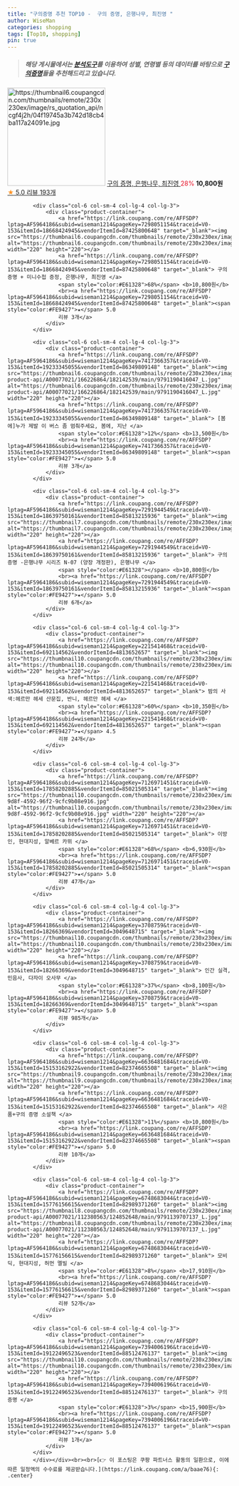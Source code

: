 ```yaml
---
title: "구의증명 추천 TOP10 -  구의 증명, 은행나무, 최진영 "
author: WiseMan
categories: shopping
tags: [Top10, shopping]
pin: true
---
```


> ##### 해당 게시물에서는 [**분석도구**](https://itemscout.io/)를 이용하여 **성별**, **연령별** 등의 데이터를 바탕으로 [**구의증명**](https://link.coupang.com/a/baae76)들을 추천해드리고 있습니다.
<div class="container"><div class="row">
            <div class="col-6 col-sm-4 col-lg-4 col-lg-3">
                <div class="product-container">
                    <a href="https://link.coupang.com/re/AFFSDP?lptag=AF5964186&subid=wiseman1214&pageKey=7312531846&traceid=V0-153&itemId=18736855644&vendorItemId=85869239404" target="_blank"><img src="https://thumbnail6.coupangcdn.com/thumbnails/remote/230x230ex/image/rs_quotation_api/ncgf4j2h/04f19745a3b742d18cb4ba117a24091e.jpg" alt="https://thumbnail6.coupangcdn.com/thumbnails/remote/230x230ex/image/rs_quotation_api/ncgf4j2h/04f19745a3b742d18cb4ba117a24091e.jpg" width="220" height="220"></a>
                    <a href="https://link.coupang.com/re/AFFSDP?lptag=AF5964186&subid=wiseman1214&pageKey=7312531846&traceid=V0-153&itemId=18736855644&vendorItemId=85869239404" target="_blank"> 구의 증명, 은행나무, 최진영 </a>
                    <span style="color:#E61328">28%</span> <b>10,800원</b>
                    <br><a href="https://link.coupang.com/re/AFFSDP?lptag=AF5964186&subid=wiseman1214&pageKey=7312531846&traceid=V0-153&itemId=18736855644&vendorItemId=85869239404" target="_blank"><span style="color:#FE9427">★</span> 5.0
                    리뷰 193개</a>
                </div>
            </div>
            
            <div class="col-6 col-sm-4 col-lg-4 col-lg-3">
                <div class="product-container">
                    <a href="https://link.coupang.com/re/AFFSDP?lptag=AF5964186&subid=wiseman1214&pageKey=7298051154&traceid=V0-153&itemId=18668424945&vendorItemId=87425800648" target="_blank"><img src="https://thumbnail6.coupangcdn.com/thumbnails/remote/230x230ex/image/vendor_inventory/c1a1/3d6ac48636ca2721b6775391e1528b9fbc87655a8fea417495ee75a22416.jpg" alt="https://thumbnail6.coupangcdn.com/thumbnails/remote/230x230ex/image/vendor_inventory/c1a1/3d6ac48636ca2721b6775391e1528b9fbc87655a8fea417495ee75a22416.jpg" width="220" height="220"></a>
                    <a href="https://link.coupang.com/re/AFFSDP?lptag=AF5964186&subid=wiseman1214&pageKey=7298051154&traceid=V0-153&itemId=18668424945&vendorItemId=87425800648" target="_blank"> 구의 증명 + 미니수첩 증정, 은행나무, 최진영 </a>
                    <span style="color:#E61328">68%</span> <b>10,800원</b>
                    <br><a href="https://link.coupang.com/re/AFFSDP?lptag=AF5964186&subid=wiseman1214&pageKey=7298051154&traceid=V0-153&itemId=18668424945&vendorItemId=87425800648" target="_blank"><span style="color:#FE9427">★</span> 5.0
                    리뷰 3개</a>
                </div>
            </div>
            
            <div class="col-6 col-sm-4 col-lg-4 col-lg-3">
                <div class="product-container">
                    <a href="https://link.coupang.com/re/AFFSDP?lptag=AF5964186&subid=wiseman1214&pageKey=7417366357&traceid=V0-153&itemId=19233345055&vendorItemId=86349809148" target="_blank"><img src="https://thumbnail6.coupangcdn.com/thumbnails/remote/230x230ex/image/retail-product-api/A00077021/166226864/182142539/main/9791190416047_L.jpg" alt="https://thumbnail6.coupangcdn.com/thumbnails/remote/230x230ex/image/retail-product-api/A00077021/166226864/182142539/main/9791190416047_L.jpg" width="220" height="220"></a>
                    <a href="https://link.coupang.com/re/AFFSDP?lptag=AF5964186&subid=wiseman1214&pageKey=7417366357&traceid=V0-153&itemId=19233345055&vendorItemId=86349809148" target="_blank"> [봄에]누가 제발 이 버스 좀 멈춰주세요, 봄에, 지난 </a>
                    <span style="color:#E61328">12%</span> <b>13,500원</b>
                    <br><a href="https://link.coupang.com/re/AFFSDP?lptag=AF5964186&subid=wiseman1214&pageKey=7417366357&traceid=V0-153&itemId=19233345055&vendorItemId=86349809148" target="_blank"><span style="color:#FE9427">★</span> 5.0
                    리뷰 3개</a>
                </div>
            </div>
            
            <div class="col-6 col-sm-4 col-lg-4 col-lg-3">
                <div class="product-container">
                    <a href="https://link.coupang.com/re/AFFSDP?lptag=AF5964186&subid=wiseman1214&pageKey=7291944549&traceid=V0-153&itemId=18639750161&vendorItemId=85813215936" target="_blank"><img src="https://thumbnail7.coupangcdn.com/thumbnails/remote/230x230ex/image/vendor_inventory/4bb7/3010e271549b70757ece666b28680b6b7aafc402f480811497a6ece2aaf2.jpg" alt="https://thumbnail7.coupangcdn.com/thumbnails/remote/230x230ex/image/vendor_inventory/4bb7/3010e271549b70757ece666b28680b6b7aafc402f480811497a6ece2aaf2.jpg" width="220" height="220"></a>
                    <a href="https://link.coupang.com/re/AFFSDP?lptag=AF5964186&subid=wiseman1214&pageKey=7291944549&traceid=V0-153&itemId=18639750161&vendorItemId=85813215936" target="_blank"> 구의 증명 -은행나무 시리즈 N-07 (양장 개정판), 은행나무 </a>
                    <span style="color:#E61328"></span> <b>10,800원</b>
                    <br><a href="https://link.coupang.com/re/AFFSDP?lptag=AF5964186&subid=wiseman1214&pageKey=7291944549&traceid=V0-153&itemId=18639750161&vendorItemId=85813215936" target="_blank"><span style="color:#FE9427">★</span> 5.0
                    리뷰 6개</a>
                </div>
            </div>
            
            <div class="col-6 col-sm-4 col-lg-4 col-lg-3">
                <div class="product-container">
                    <a href="https://link.coupang.com/re/AFFSDP?lptag=AF5964186&subid=wiseman1214&pageKey=221541468&traceid=V0-153&itemId=692114562&vendorItemId=4813652657" target="_blank"><img src="https://thumbnail10.coupangcdn.com/thumbnails/remote/230x230ex/image/vendor_inventory/692f/e2b6f658c2343a469a4170828614aea96525e96e0bd5c433f519bf630b18.jpg" alt="https://thumbnail10.coupangcdn.com/thumbnails/remote/230x230ex/image/vendor_inventory/692f/e2b6f658c2343a469a4170828614aea96525e96e0bd5c433f519bf630b18.jpg" width="220" height="220"></a>
                    <a href="https://link.coupang.com/re/AFFSDP?lptag=AF5964186&subid=wiseman1214&pageKey=221541468&traceid=V0-153&itemId=692114562&vendorItemId=4813652657" target="_blank"> 밤의 사색:헤르만 헤세 산문집, 반니, 헤르만 헤세 </a>
                    <span style="color:#E61328">60%</span> <b>10,350원</b>
                    <br><a href="https://link.coupang.com/re/AFFSDP?lptag=AF5964186&subid=wiseman1214&pageKey=221541468&traceid=V0-153&itemId=692114562&vendorItemId=4813652657" target="_blank"><span style="color:#FE9427">★</span> 4.5
                    리뷰 24개</a>
                </div>
            </div>
            
            <div class="col-6 col-sm-4 col-lg-4 col-lg-3">
                <div class="product-container">
                    <a href="https://link.coupang.com/re/AFFSDP?lptag=AF5964186&subid=wiseman1214&pageKey=7126971451&traceid=V0-153&itemId=17858202885&vendorItemId=85021505314" target="_blank"><img src="https://thumbnail10.coupangcdn.com/thumbnails/remote/230x230ex/image/retail/images/2023/02/10/15/0/0c929ebe-9d8f-4592-96f2-9cfc9b08e916.jpg" alt="https://thumbnail10.coupangcdn.com/thumbnails/remote/230x230ex/image/retail/images/2023/02/10/15/0/0c929ebe-9d8f-4592-96f2-9cfc9b08e916.jpg" width="220" height="220"></a>
                    <a href="https://link.coupang.com/re/AFFSDP?lptag=AF5964186&subid=wiseman1214&pageKey=7126971451&traceid=V0-153&itemId=17858202885&vendorItemId=85021505314" target="_blank"> 이방인, 현대지성, 알베르 카뮈 </a>
                    <span style="color:#E61328">68%</span> <b>6,930원</b>
                    <br><a href="https://link.coupang.com/re/AFFSDP?lptag=AF5964186&subid=wiseman1214&pageKey=7126971451&traceid=V0-153&itemId=17858202885&vendorItemId=85021505314" target="_blank"><span style="color:#FE9427">★</span> 5.0
                    리뷰 47개</a>
                </div>
            </div>
            
            <div class="col-6 col-sm-4 col-lg-4 col-lg-3">
                <div class="product-container">
                    <a href="https://link.coupang.com/re/AFFSDP?lptag=AF5964186&subid=wiseman1214&pageKey=3708759&traceid=V0-153&itemId=18266369&vendorItemId=3049648715" target="_blank"><img src="https://thumbnail10.coupangcdn.com/thumbnails/remote/230x230ex/image/vendor_inventory/37f7/eef3e2587b8addba2949572e66efa5ea91f0d6f83121753c9fe7f7907a6a.jpg" alt="https://thumbnail10.coupangcdn.com/thumbnails/remote/230x230ex/image/vendor_inventory/37f7/eef3e2587b8addba2949572e66efa5ea91f0d6f83121753c9fe7f7907a6a.jpg" width="220" height="220"></a>
                    <a href="https://link.coupang.com/re/AFFSDP?lptag=AF5964186&subid=wiseman1214&pageKey=3708759&traceid=V0-153&itemId=18266369&vendorItemId=3049648715" target="_blank"> 인간 실격, 민음사, 다자이 오사무 </a>
                    <span style="color:#E61328">37%</span> <b>8,100원</b>
                    <br><a href="https://link.coupang.com/re/AFFSDP?lptag=AF5964186&subid=wiseman1214&pageKey=3708759&traceid=V0-153&itemId=18266369&vendorItemId=3049648715" target="_blank"><span style="color:#FE9427">★</span> 5.0
                    리뷰 985개</a>
                </div>
            </div>
            
            <div class="col-6 col-sm-4 col-lg-4 col-lg-3">
                <div class="product-container">
                    <a href="https://link.coupang.com/re/AFFSDP?lptag=AF5964186&subid=wiseman1214&pageKey=6636481684&traceid=V0-153&itemId=15153162922&vendorItemId=82374665508" target="_blank"><img src="https://thumbnail9.coupangcdn.com/thumbnails/remote/230x230ex/image/vendor_inventory/6887/f53f138f7fa6214c68a94f5615baee95a05dc90284693592be4b1e0c3ff7.jpg" alt="https://thumbnail9.coupangcdn.com/thumbnails/remote/230x230ex/image/vendor_inventory/6887/f53f138f7fa6214c68a94f5615baee95a05dc90284693592be4b1e0c3ff7.jpg" width="220" height="220"></a>
                    <a href="https://link.coupang.com/re/AFFSDP?lptag=AF5964186&subid=wiseman1214&pageKey=6636481684&traceid=V0-153&itemId=15153162922&vendorItemId=82374665508" target="_blank"> 사은품+구의 증명 소설책 </a>
                    <span style="color:#E61328">11%</span> <b>10,800원</b>
                    <br><a href="https://link.coupang.com/re/AFFSDP?lptag=AF5964186&subid=wiseman1214&pageKey=6636481684&traceid=V0-153&itemId=15153162922&vendorItemId=82374665508" target="_blank"><span style="color:#FE9427">★</span> 5.0
                    리뷰 10개</a>
                </div>
            </div>
            
            <div class="col-6 col-sm-4 col-lg-4 col-lg-3">
                <div class="product-container">
                    <a href="https://link.coupang.com/re/AFFSDP?lptag=AF5964186&subid=wiseman1214&pageKey=6748683044&traceid=V0-153&itemId=15776156615&vendorItemId=82989371260" target="_blank"><img src="https://thumbnail8.coupangcdn.com/thumbnails/remote/230x230ex/image/retail-product-api/A00077021/112380563/124852648/main/9791139707137_L.jpg" alt="https://thumbnail8.coupangcdn.com/thumbnails/remote/230x230ex/image/retail-product-api/A00077021/112380563/124852648/main/9791139707137_L.jpg" width="220" height="220"></a>
                    <a href="https://link.coupang.com/re/AFFSDP?lptag=AF5964186&subid=wiseman1214&pageKey=6748683044&traceid=V0-153&itemId=15776156615&vendorItemId=82989371260" target="_blank"> 모비 딕, 현대지성, 허먼 멜빌 </a>
                    <span style="color:#E61328">8%</span> <b>17,910원</b>
                    <br><a href="https://link.coupang.com/re/AFFSDP?lptag=AF5964186&subid=wiseman1214&pageKey=6748683044&traceid=V0-153&itemId=15776156615&vendorItemId=82989371260" target="_blank"><span style="color:#FE9427">★</span> 5.0
                    리뷰 52개</a>
                </div>
            </div>
            
            <div class="col-6 col-sm-4 col-lg-4 col-lg-3">
                <div class="product-container">
                    <a href="https://link.coupang.com/re/AFFSDP?lptag=AF5964186&subid=wiseman1214&pageKey=7394006196&traceid=V0-153&itemId=19122496523&vendorItemId=88512476137" target="_blank"><img src="https://thumbnail10.coupangcdn.com/thumbnails/remote/230x230ex/image/vendor_inventory/b407/0ae6d39c6598e206ee2c1078461353ccd32eaffa8052fe16e6d9593577ac.jpg" alt="https://thumbnail10.coupangcdn.com/thumbnails/remote/230x230ex/image/vendor_inventory/b407/0ae6d39c6598e206ee2c1078461353ccd32eaffa8052fe16e6d9593577ac.jpg" width="220" height="220"></a>
                    <a href="https://link.coupang.com/re/AFFSDP?lptag=AF5964186&subid=wiseman1214&pageKey=7394006196&traceid=V0-153&itemId=19122496523&vendorItemId=88512476137" target="_blank"> 구의 증명 </a>
                    <span style="color:#E61328">3%</span> <b>15,900원</b>
                    <br><a href="https://link.coupang.com/re/AFFSDP?lptag=AF5964186&subid=wiseman1214&pageKey=7394006196&traceid=V0-153&itemId=19122496523&vendorItemId=88512476137" target="_blank"><span style="color:#FE9427">★</span> 5.0
                    리뷰 1개</a>
                </div>
            </div>
            </div></div><br><br>[👉 이 포스팅은 쿠팡 파트너스 활동의 일환으로, 이에 따른 일정액의 수수료를 제공받습니다.](https://link.coupang.com/a/baae76){: .center}